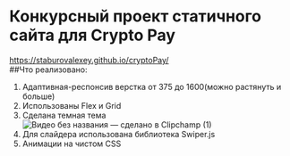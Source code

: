 # Конкурсный проект статичного сайта для Сrypto Pay
https://staburovalexey.github.io/cryptoPay/ <br>
##Что реализовано:
1. Адаптивная-респонсив верстка от 375 до 1600(можно растянуть и больше)
2. Использованы Flex и Grid
3. Сделана темная тема<br>
![Видео без названия — сделано в Clipchamp (1)](https://github.com/StaburovAlexey/cryptoPay/assets/121376881/d43b65bd-62d3-4582-b4f0-efd72d14739a)
4. Для слайдера использована библиотека Swiper.js
5. Анимации на чистом CSS
   
